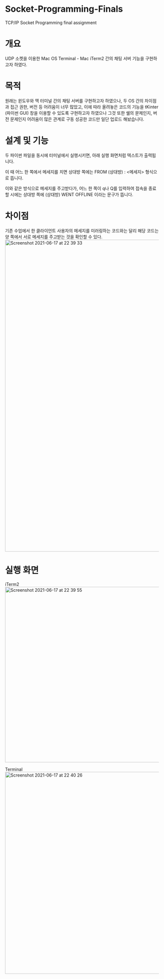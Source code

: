 # Socket-Programming-Finals
TCP/IP Socket Programming final assignment

# 개요
UDP 소켓을 이용한 Mac OS Terminal - Mac iTerm2 간의 채팅 서버 기능을 구현하고자 하였다.

# 목적
원래는 윈도우와 맥 터미널 간의 채팅 서버를 구현하고자 하였으나, 두 OS 간의 차이점과 접근 권한, 버전 등 어려움이 너무 많았고,
이에 따라 올려놓은 코드의 기능을 tKinter (파이썬 GUI) 창을 이용할 수 있도록 구현하고자 하였으나
그것 또한 쉘의 문제인지, 버전 문제인지 어려움이 많은 관계로 구동 성공한 코드만 일단 업로드 해놨습니다.


# 설계 및 기능
두 파이썬 파일을 동시에 터미널에서 실행시키면, 아래 실행 화면처럼 텍스트가 출력됩니다.

이 때 어느 한 쪽에서 메세지를 치면 상대방 쪽에는
FROM (상대방) : <메세지>
형식으로 뜹니다. 

이와 같은 방식으로 메세지를 주고받다가, 어느 한 쪽이 q나 Q를 입력하여 접속을 종료할 시에는 
상대방 쪽에 (상대방) WENT OFFLINE 이라는 문구가 뜹니다.


# 차이점
기존 수업에서 한 클라이언트 사용자의 메세지를 미러링하는 코드와는 달리
해당 코드는 양 쪽에서 서로 메세지를 주고받는 것을 확인할 수 있다.
<img width="1018" alt="Screenshot 2021-06-17 at 22 39 33" src="https://user-images.githubusercontent.com/74042902/122410485-ece37e80-cfbe-11eb-8cd2-8ab8deac4cf6.png">

# 실행 화면

iTerm2
<img width="573" alt="Screenshot 2021-06-17 at 22 39 55" src="https://user-images.githubusercontent.com/74042902/122410517-f2d95f80-cfbe-11eb-8ee7-498f0551cff2.png">

Terminal
<img width="659" alt="Screenshot 2021-06-17 at 22 40 26" src="https://user-images.githubusercontent.com/74042902/122410525-f53bb980-cfbe-11eb-8946-a58bc153a3af.png">

